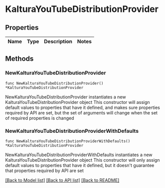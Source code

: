 # KalturaYouTubeDistributionProvider

## Properties

Name | Type | Description | Notes
------------ | ------------- | ------------- | -------------

## Methods

### NewKalturaYouTubeDistributionProvider

`func NewKalturaYouTubeDistributionProvider() *KalturaYouTubeDistributionProvider`

NewKalturaYouTubeDistributionProvider instantiates a new KalturaYouTubeDistributionProvider object
This constructor will assign default values to properties that have it defined,
and makes sure properties required by API are set, but the set of arguments
will change when the set of required properties is changed

### NewKalturaYouTubeDistributionProviderWithDefaults

`func NewKalturaYouTubeDistributionProviderWithDefaults() *KalturaYouTubeDistributionProvider`

NewKalturaYouTubeDistributionProviderWithDefaults instantiates a new KalturaYouTubeDistributionProvider object
This constructor will only assign default values to properties that have it defined,
but it doesn't guarantee that properties required by API are set


[[Back to Model list]](../README.md#documentation-for-models) [[Back to API list]](../README.md#documentation-for-api-endpoints) [[Back to README]](../README.md)


